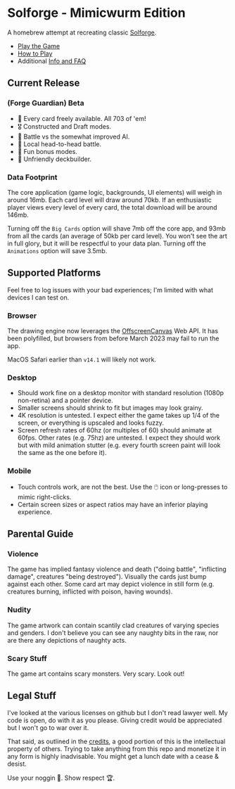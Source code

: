 # Solforge - Mimicwurm Edition

A homebrew attempt at recreating classic [Solforge](https://en.wikipedia.org/wiki/SolForge).

- [Play the Game](https://grousewood-games.github.io/solforge/play/)
- [How to Play](https://grousewood-games.github.io/solforge/docs/rules)
- Additional [Info and FAQ](https://grousewood-games.github.io/solforge/docs/faq)

## Current Release

### (Forge Guardian) Beta

- :flower_playing_cards: Every card freely available. All 703 of 'em!
- :medal_military: Constructed and Draft modes.
- :robot: Battle vs the somewhat improved AI.
- :wrestling: Local head-to-head battle.
- :clown_face: Fun bonus modes.
- :crocodile: Unfriendly deckbuilder.

### Data Footprint

The core application (game logic, backgrounds, UI elements) will weigh in around 16mb. Each card level will draw around 70kb. If an enthusiastic player views every level of every card, the total download will be around 146mb.

Turning off the `Big Cards` option will shave 7mb off the core app, and 93mb from all the cards (an average of 50kb per card level). You won't see the art in full glory, but it will be respectful to your data plan. Turning off the `Animations` option will save 3.5mb.

## Supported Platforms

Feel free to log issues with your bad experiences; I'm limited with what devices I can test on.

### Browser

The drawing engine now leverages the [OffscreenCanvas](https://developer.mozilla.org/en-US/docs/Web/API/OffscreenCanvas) Web API. It has been polyfilled, but browsers from before March 2023 may fail to run the app.

MacOS Safari earlier than `v14.1` will likely not work. 

### Desktop

- Should work fine on a desktop monitor with standard resolution (1080p non-retina) and a pointer device.
- Smaller screens should shrink to fit but images may look grainy. 
- 4K resolution is untested. I expect either the game takes up 1/4 of the screen, or everything is upscaled and looks fuzzy.
- Screen refresh rates of 60hz (or multiples of 60) should animate at 60fps. Other rates (e.g. 75hz) are untested. I expect they should work but with mild animation stutter (e.g. every fourth screen paint will look the same as the one before it).

### Mobile

- Touch controls work, are not the best. Use the :computer_mouse: icon or long-presses to mimic right-clicks.
- Certain screen sizes or aspect ratios may have an inferior playing experience.

## Parental Guide

### Violence

The game has implied fantasy violence and death ("doing battle", "inflicting damage", creatures "being destroyed"). Visually the cards just bump against each other. Some card art may depict violence in still form (e.g. creatures burning, inflicted with poison, having wounds).

### Nudity

The game artwork can contain scantily clad creatures of varying species and genders. I don't believe you can see any naughty bits in the raw, nor are there any depictions of naughty acts.

### Scary Stuff

The game art contains scary monsters. Very scary. Look out!

## Legal Stuff

I've looked at the various licenses on github but I don't read lawyer well. My code is open, do with it as you please. Giving credit would be appreciated but I won't go to war over it.

That said, as outlined in the [credits](https://grousewood-games.github.io/solforge/docs/faq#credits), a good portion of this is the intellectual property of others. Trying to take anything from this repo and monetize it in any form is highly inadvisable. You might get a lunch date with a cease & desist.

Use your noggin :brain:. Show respect :trophy:.